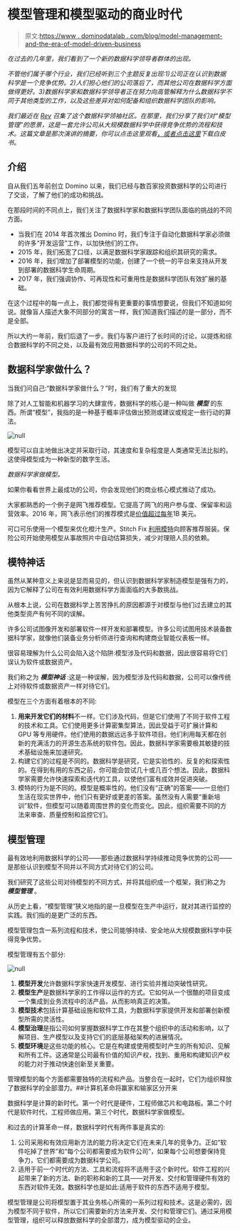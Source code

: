 # 模型管理和模型驱动的商业时代

> 原文:[https://www . dominodatalab . com/blog/model-management-and-the-era-of-model-driven-business](https://www.dominodatalab.com/blog/model-management-and-the-era-of-the-model-driven-business)

*在过去的几年里，我们看到了一个新的数据科学领导者群体的出现。*

*不管他们属于哪个行业，我们已经听到三个主题反复出现:1)公司正在认识到数据科学是一个竞争优势。2)人们担心他们的公司落后了，而其他公司在数据科学方面做得更好。3)数据科学家和数据科学领导者正在努力向高管解释为什么数据科学不同于其他类型的工作，以及这些差异对如何配备和组织数据科学团队的影响。*

*我们最近在 [Rev](https://rev.dominodatalab.com) 召集了这个数据科学领袖社区。在那里，我们分享了我们对“模型管理”的愿景，这是一套允许公司从大规模数据科学中获得竞争优势的流程和技术。这篇文章是那次演讲的摘要，你可以点击这里观看[，或者点击这里](https://dominodatalab.wistia.com/medias/fq0l4152sh)下载白皮书。*

## 介绍

自从我们五年前创立 Domino 以来，我们已经与数百家投资数据科学的公司进行了交谈，了解了他们的成功和挑战。

在那段时间的不同点上，我们关注了数据科学家和数据科学团队面临的挑战的不同方面。

*   当我们在 2014 年首次推出 Domino 时，我们专注于自动化数据科学家必须做的许多“开发运营”工作，以加快他们的工作。
*   2015 年，我们拓宽了口径，以满足数据科学家跟踪和组织其研究的需求。
*   2016 年，我们增加了部署模型的功能，创建了一个统一的平台来支持从开发到部署的数据科学生命周期。
*   2017 年，我们强调协作、可再现性和可重用性是数据科学团队有效扩展的基础。

在这个过程中的每一点上，我们都觉得有更重要的事情想要说，但我们不知道如何说。就像盲人描述大象不同部分的寓言一样，我们知道我们描述的是一部分，而不是全部。

所以大约一年前，我们后退了一步。我们与客户进行了长时间的讨论，以提炼和综合数据科学的不同之处，以及最有效应用数据科学的公司的不同之处。

## 数据科学家做什么？

当我们问自己:“数据科学家做什么？”时，我们有了重大的发现

除了对人工智能和机器学习的大肆宣传，数据科学的核心是一种叫做 ***模型*** 的东西。所谓“模型”，我指的是一种基于概率评估做出预测或建议或规定一些行动的算法。

![null](../Images/439ad8d7fd4e9fa2d425f17b02528973.png)

模型可以自主地做出决定并采取行动，其速度和复杂程度是人类通常无法比拟的。这使得模型成为一种新型的数字生活。

*数据科学家做模型。*

如果你看看世界上最成功的公司，你会发现他们的商业核心模式推动了成功。

大家都熟悉的一个例子是网飞推荐模型。它提高了网飞的用户参与度、保留率和运营效率。2016 年，网飞表示他们的推荐模式是[价值超过每年](http://www.businessinsider.com/netflix-recommendation-engine-worth-1-billion-per-year-2016-6)1B 美元。

可口可乐使用一个模型来优化橙汁生产。Stitch Fix [利用模特](https://multithreaded.stitchfix.com/blog/)向顾客推荐服装。保险公司开始使用模型从事故照片中自动估算损失，减少对理赔人员的依赖。

## 模特神话

虽然从某种意义上来说是显而易见的，但认识到数据科学家制造模型是强有力的，因为它解释了公司在有效利用数据科学方面面临的大多数挑战。

从根本上说，公司在数据科学上苦苦挣扎的原因都源于对模型与他们过去建立的其他类型资产有何不同的误解。

许多公司试图像开发和部署软件一样开发和部署模型。许多公司试图用技术装备数据科学家，就像他们装备业务分析师进行查询和构建商业智能仪表板一样。

很容易理解为什么公司会陷入这个陷阱:模型涉及代码和数据，因此很容易将它们误认为软件或数据资产。

我们称之为 ***模型神话*** :这是一种误解，因为模型涉及代码和数据，公司可以像传统上对待软件或数据资产一样对待它们。

模型在三个方面有着根本的不同:

1.  **用来开发它们的材料**不一样。它们涉及代码，但是它们使用了不同于软件工程的技术和工具。它们使用更多计算密集型算法，因此受益于可扩展计算和 GPU 等专用硬件。他们使用的数据远远多于软件项目。他们利用每天都在创新的充满活力的开源生态系统的软件包。因此，数据科学家需要极其敏捷的技术基础设施来加速研究。
2.  构建它们的过程是不同的。数据科学是研究，它是实验性的、反复的和探索性的。在得到有用的东西之前，你可能会尝试几十或几百个想法。因此，数据科学家需要允许快速探索和迭代的工具，以使他们富有成效并促进突破。
3.  模特的行为是不同的。模型是概率性的。他们没有“正确”的答案——一旦他们生活在现实世界中，他们只有更好或更差的答案。虽然没有人需要“重新培训”软件，但模型可以随着周围世界的变化而变化。因此，组织需要不同的方法来审查、质量控制和监控它们。

## 模型管理

最有效地利用数据科学的公司——那些通过数据科学持续推动竞争优势的公司——是那些认识到模型不同并以不同方式对待它们的公司。

我们研究了这些公司对待模型的不同方式，并将其组织成一个框架，我们称之为 ***模型管理*** 。

从历史上看，“模型管理”狭义地指的是一旦模型在生产中运行，就对其进行监控的实践。我们指的是更广泛的东西。

模型管理包含一系列流程和技术，使公司能够持续、安全地从大规模数据科学中获得竞争优势。

模型管理有五个部分:

![null](../Images/6e27fa7d84d6688513bdea3cb2ec02a7.png)

1.  **模型开发**允许数据科学家快速开发模型、进行实验并推动突破性研究。
2.  **模型生产**是数据科学家的工作得以运作的方式。它如何从一个很酷的项目变成一个集成到业务流程中的活产品，从而影响真正的决策。
3.  **模型技术**包括计算基础设施和软件工具，为数据科学家提供开发和部署创新模型所需的灵活性。
4.  **模型治理**是指公司如何掌握数据科学工作在其整个组织中的活动和影响，以了解项目、生产模型以及支持它们的底层基础架构的进展情况。
5.  **模型环境**是这些功能的核心。它是在构建或使用模型时产生的所有知识、见解和所有工件。这通常是公司最有价值的知识产权，找到、重用和构建知识产权的能力对于推动快速创新至关重要。

管理模型的每个方面都需要独特的流程和产品。当整合在一起时，它们为组织释放了数据科学的全部潜力。##计算机革命将赢家和输家区分开来

数据科学是计算的新时代。第一个时代是硬件，工程师做芯片和电路板。第二个时代是软件时代，工程师做应用。第三个时代，数据科学家做模型。

和过去的计算革命一样，数据科学时代有两件事是真实的:

1.  公司采用和有效应用新方法的能力将决定它们在未来几年的竞争力。正如“软件吃掉了世界”和“每个公司都需要成为软件公司”，如果每个公司想要保持竞争力，它们都需要成为数据科学公司。
2.  适用于前一个时代的方法、工具和流程将不适用于这个新时代。软件工程的兴起带来了新的方法、新的职称和新的工具——对开发、交付和管理硬件有效的东西对软件无效。数据科学也是如此:适用于软件的东西不适用于模型。

模型管理是公司将模型置于其业务核心所需的一系列过程和技术。这是必需的，因为模型不同于软件，所以它们需要新的方法来开发、交付和管理它们。通过采用模型管理，组织可以释放数据科学的全部潜力，成为模型驱动的企业。